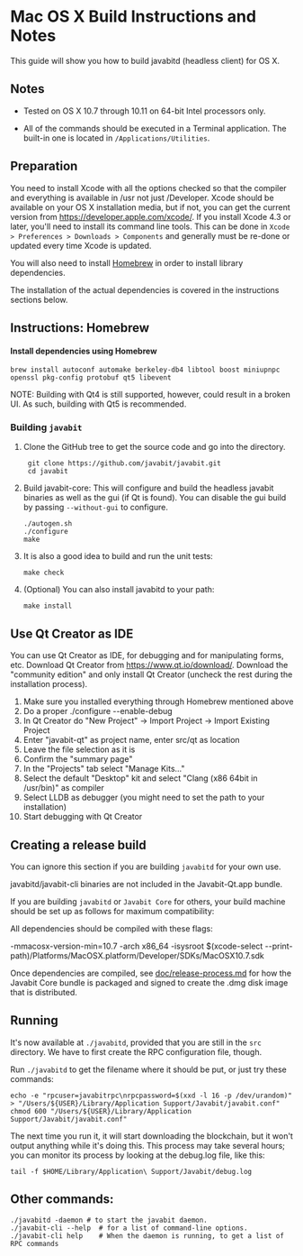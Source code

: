 Mac OS X Build Instructions and Notes
====================================
This guide will show you how to build javabitd (headless client) for OS X.

Notes
-----

* Tested on OS X 10.7 through 10.11 on 64-bit Intel processors only.

* All of the commands should be executed in a Terminal application. The
built-in one is located in `/Applications/Utilities`.

Preparation
-----------

You need to install Xcode with all the options checked so that the compiler
and everything is available in /usr not just /Developer. Xcode should be
available on your OS X installation media, but if not, you can get the
current version from https://developer.apple.com/xcode/. If you install
Xcode 4.3 or later, you'll need to install its command line tools. This can
be done in `Xcode > Preferences > Downloads > Components` and generally must
be re-done or updated every time Xcode is updated.

You will also need to install [Homebrew](http://brew.sh) in order to install library
dependencies.

The installation of the actual dependencies is covered in the instructions
sections below.

Instructions: Homebrew
----------------------

#### Install dependencies using Homebrew

    brew install autoconf automake berkeley-db4 libtool boost miniupnpc openssl pkg-config protobuf qt5 libevent

NOTE: Building with Qt4 is still supported, however, could result in a broken UI. As such, building with Qt5 is recommended.

### Building `javabit`

1. Clone the GitHub tree to get the source code and go into the directory.

        git clone https://github.com/javabit/javabit.git
        cd javabit

2.  Build javabit-core:
    This will configure and build the headless javabit binaries as well as the gui (if Qt is found).
    You can disable the gui build by passing `--without-gui` to configure.

        ./autogen.sh
        ./configure
        make

3.  It is also a good idea to build and run the unit tests:

        make check

4.  (Optional) You can also install javabitd to your path:

        make install

Use Qt Creator as IDE
------------------------
You can use Qt Creator as IDE, for debugging and for manipulating forms, etc.
Download Qt Creator from https://www.qt.io/download/. Download the "community edition" and only install Qt Creator (uncheck the rest during the installation process).

1. Make sure you installed everything through Homebrew mentioned above
2. Do a proper ./configure --enable-debug
3. In Qt Creator do "New Project" -> Import Project -> Import Existing Project
4. Enter "javabit-qt" as project name, enter src/qt as location
5. Leave the file selection as it is
6. Confirm the "summary page"
7. In the "Projects" tab select "Manage Kits..."
8. Select the default "Desktop" kit and select "Clang (x86 64bit in /usr/bin)" as compiler
9. Select LLDB as debugger (you might need to set the path to your installation)
10. Start debugging with Qt Creator

Creating a release build
------------------------
You can ignore this section if you are building `javabitd` for your own use.

javabitd/javabit-cli binaries are not included in the Javabit-Qt.app bundle.

If you are building `javabitd` or `Javabit Core` for others, your build machine should be set up
as follows for maximum compatibility:

All dependencies should be compiled with these flags:

 -mmacosx-version-min=10.7
 -arch x86_64
 -isysroot $(xcode-select --print-path)/Platforms/MacOSX.platform/Developer/SDKs/MacOSX10.7.sdk

Once dependencies are compiled, see [doc/release-process.md](release-process.md) for how the Javabit Core
bundle is packaged and signed to create the .dmg disk image that is distributed.

Running
-------

It's now available at `./javabitd`, provided that you are still in the `src`
directory. We have to first create the RPC configuration file, though.

Run `./javabitd` to get the filename where it should be put, or just try these
commands:

    echo -e "rpcuser=javabitrpc\nrpcpassword=$(xxd -l 16 -p /dev/urandom)" > "/Users/${USER}/Library/Application Support/Javabit/javabit.conf"
    chmod 600 "/Users/${USER}/Library/Application Support/Javabit/javabit.conf"

The next time you run it, it will start downloading the blockchain, but it won't
output anything while it's doing this. This process may take several hours;
you can monitor its process by looking at the debug.log file, like this:

    tail -f $HOME/Library/Application\ Support/Javabit/debug.log

Other commands:
-------

    ./javabitd -daemon # to start the javabit daemon.
    ./javabit-cli --help  # for a list of command-line options.
    ./javabit-cli help    # When the daemon is running, to get a list of RPC commands
